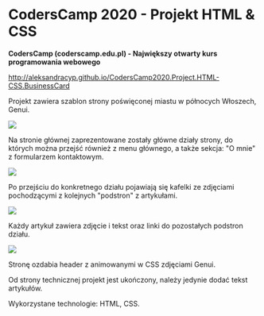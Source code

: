 # CodersCamp 2020 - Projekt HTML & CSS
**CodersCamp (coderscamp.edu.pl) - Największy otwarty kurs programowania webowego** 

http://aleksandracyp.github.io/CodersCamp2020.Project.HTML-CSS.BusinessCard

Projekt zawiera szablon strony poświęconej miastu w północych Włoszech, Genui. 

![](/readmeSceens/PrzewodnikPoGenui1.jpg)

Na stronie głównej zaprezentowane zostały główne działy strony, do których można przejść również z menu głównego, a także sekcja: "O mnie" z formularzem kontaktowym. 

![](/readmeSceens/PrzewodnikPoGenui2.jpg)

Po przejściu do konkretnego działu pojawiają się kafelki ze zdjęciami pochodzącymi z kolejnych "podstron" z artykułami. 

![](/readmeSceens/PrzewodnikPoGenui3.jpg)

Każdy artykuł zawiera zdjęcie i tekst oraz linki do pozostałych podstron działu. 

![](/readmeSceens/PrzewodnikPoGenui4.jpg)

Stronę ozdabia header z animowanymi w CSS zdjęciami Genui. 

Od strony technicznej projekt jest ukończony, należy jedynie dodać tekst artykułów. 

Wykorzystane technologie: HTML, CSS.